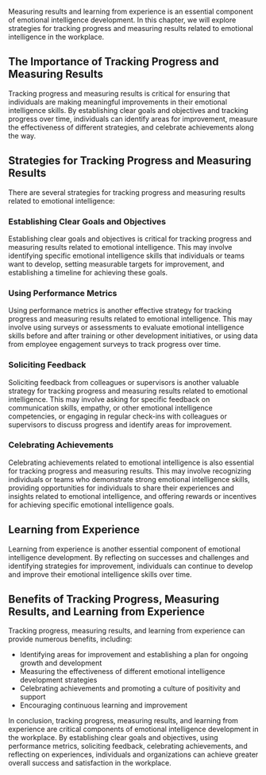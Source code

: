 
Measuring results and learning from experience is an essential component of emotional intelligence development. In this chapter, we will explore strategies for tracking progress and measuring results related to emotional intelligence in the workplace.

The Importance of Tracking Progress and Measuring Results
---------------------------------------------------------

Tracking progress and measuring results is critical for ensuring that individuals are making meaningful improvements in their emotional intelligence skills. By establishing clear goals and objectives and tracking progress over time, individuals can identify areas for improvement, measure the effectiveness of different strategies, and celebrate achievements along the way.

Strategies for Tracking Progress and Measuring Results
------------------------------------------------------

There are several strategies for tracking progress and measuring results related to emotional intelligence:

### Establishing Clear Goals and Objectives

Establishing clear goals and objectives is critical for tracking progress and measuring results related to emotional intelligence. This may involve identifying specific emotional intelligence skills that individuals or teams want to develop, setting measurable targets for improvement, and establishing a timeline for achieving these goals.

### Using Performance Metrics

Using performance metrics is another effective strategy for tracking progress and measuring results related to emotional intelligence. This may involve using surveys or assessments to evaluate emotional intelligence skills before and after training or other development initiatives, or using data from employee engagement surveys to track progress over time.

### Soliciting Feedback

Soliciting feedback from colleagues or supervisors is another valuable strategy for tracking progress and measuring results related to emotional intelligence. This may involve asking for specific feedback on communication skills, empathy, or other emotional intelligence competencies, or engaging in regular check-ins with colleagues or supervisors to discuss progress and identify areas for improvement.

### Celebrating Achievements

Celebrating achievements related to emotional intelligence is also essential for tracking progress and measuring results. This may involve recognizing individuals or teams who demonstrate strong emotional intelligence skills, providing opportunities for individuals to share their experiences and insights related to emotional intelligence, and offering rewards or incentives for achieving specific emotional intelligence goals.

Learning from Experience
------------------------

Learning from experience is another essential component of emotional intelligence development. By reflecting on successes and challenges and identifying strategies for improvement, individuals can continue to develop and improve their emotional intelligence skills over time.

Benefits of Tracking Progress, Measuring Results, and Learning from Experience
------------------------------------------------------------------------------

Tracking progress, measuring results, and learning from experience can provide numerous benefits, including:

* Identifying areas for improvement and establishing a plan for ongoing growth and development
* Measuring the effectiveness of different emotional intelligence development strategies
* Celebrating achievements and promoting a culture of positivity and support
* Encouraging continuous learning and improvement

In conclusion, tracking progress, measuring results, and learning from experience are critical components of emotional intelligence development in the workplace. By establishing clear goals and objectives, using performance metrics, soliciting feedback, celebrating achievements, and reflecting on experiences, individuals and organizations can achieve greater overall success and satisfaction in the workplace.

